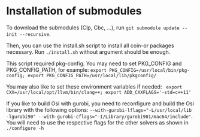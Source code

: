 # Installation of submodules
To download the submodules (Clp, Cbc, ...), run ``git submodule update --init --recursive``.

Then, you can use the install.sh script to install all coin-or packages necessary.
Run ``./install.sh`` without argument should be enough.

This script required pkg-config. You may need to set PKG_CONFIG and PKG_CONFIG_PATH, for example:
```export PKG_CONFIG=/usr/local/bin/pkg-config; export PKG_CONFIG_PATH=/usr/local/lib/pkgconfig/```

You may also like to set these environment variables if needed:
`` export CXX=/usr/local/opt/llvm/bin/clang++; export ADD_CXXFLAGS='-std=c++11'``

If you like to build Osi with gurobi, you need to reconfigure and build the Osi library with the following options: ``--with-gurobi-lflags="-L/usr/local/lib -lgurobi90" --with-gurobi-cflags="-I/Library/gurobi901/mac64/include"``. You will need to use the respective flags for the other solvers as shown in ``./configure -h``
